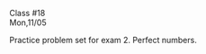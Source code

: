 <div class="lecture1">

<div class="column_date">
<p markdown="block">

Class #18 <br>
Mon,11/05

</p>
</div>
<div class="column_materials">
<p markdown="block">

Practice problem set for exam 2.
Perfect numbers. 

</p>
</div>

<div class="column_assign">
<p markdown="block">



</p>
</div>

</div>
